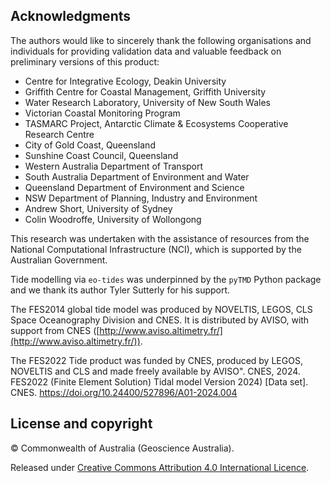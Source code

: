 ## Acknowledgments

The authors would like to sincerely thank the following organisations and individuals for providing validation data and valuable feedback on preliminary versions of this product: 
* Centre for Integrative Ecology, Deakin University 
* Griffith Centre for Coastal Management, Griffith University 
* Water Research Laboratory, University of New South Wales
* Victorian Coastal Monitoring Program
* TASMARC Project, Antarctic Climate &amp; Ecosystems Cooperative Research Centre 
* City of Gold Coast, Queensland 
* Sunshine Coast Council, Queensland 
* Western Australia Department of Transport
* South Australia Department of Environment and Water
* Queensland Department of Environment and Science
* NSW Department of Planning, Industry and Environment
* Andrew Short, University of Sydney
* Colin Woodroffe, University of Wollongong

This research was undertaken with the assistance of resources from the National Computational Infrastructure (NCI), which is supported by the Australian Government.

Tide modelling via `eo-tides` was underpinned by the `pyTMD` Python package and we thank its author Tyler Sutterly for his support.

The FES2014 global tide model was produced by NOVELTIS, LEGOS, CLS Space Oceanography Division and CNES. It is distributed by AVISO, with support from CNES ([http://www.aviso.altimetry.fr/](http://www.aviso.altimetry.fr/)).

The FES2022 Tide product was funded by CNES, produced by LEGOS, NOVELTIS and CLS and made freely available by AVISO". CNES, 2024. FES2022 (Finite Element Solution) Tidal model 
Version 2024) [Data set]. CNES. https://doi.org/10.24400/527896/A01-2024.004

## License and copyright

&copy; Commonwealth of Australia (Geoscience Australia).

Released under [Creative Commons Attribution 4.0 International Licence](https://creativecommons.org/licenses/by/4.0/).

